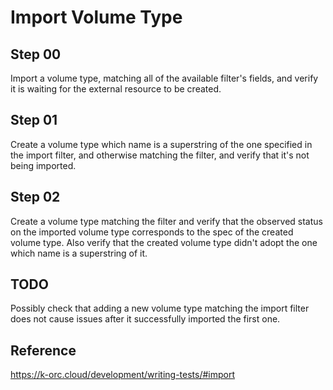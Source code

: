 # Import Volume Type

## Step 00

Import a volume type, matching all of the available filter's fields, and verify it is waiting for the external resource to be created.

## Step 01

Create a volume type which name is a superstring of the one specified in the import filter, and otherwise matching the filter, and verify that it's not being imported.

## Step 02

Create a volume type matching the filter and verify that the observed status on the imported volume type corresponds to the spec of the created volume type.
Also verify that the created volume type didn't adopt the one which name is a superstring of it.

## TODO

Possibly check that adding a new volume type matching the import filter does not cause issues after it successfully imported the first one.

## Reference

https://k-orc.cloud/development/writing-tests/#import
